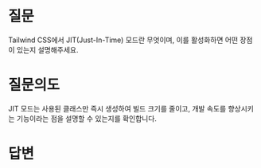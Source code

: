 # 질문
Tailwind CSS에서 JIT(Just-In-Time) 모드란 무엇이며, 이를 활성화하면 어떤 장점이 있는지 설명해주세요.

# 질문의도
JIT 모드는 사용된 클래스만 즉시 생성하여 빌드 크기를 줄이고, 개발 속도를 향상시키는 기능이라는 점을 설명할 수 있는지를 확인합니다.

# 답변